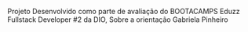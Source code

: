 Projeto Desenvolvido como parte de avaliação do BOOTACAMPS Eduzz Fullstack Developer #2 da DIO, Sobre a orientação Gabriela Pinheiro

